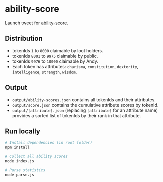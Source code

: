 # ability-score

Launch tweet for [ability-score](https://twitter.com/andy8052/status/1432802588194377742).

## Distribution

- tokenIds `1` to `8000` claimable by loot holders.
- tokenIds `8001` to `9975` claimable by public.
- tokenIds `9976` to `10000` claimable by Andy.
- Each token has attributes: `charisma`, `constitution`, `dexterity`, `intelligence`, `strength`, `wisdom`.

## Output

- `output/ability-scores.json` contains all tokenIds and their attributes.
- `output/score.json` contains the cumulative attribute scores by tokenId.
- `output/[attribute].json` (replacing `[attribute]` for an attribute name) provides a sorted list of tokenIds by their rank in that attribute.

## Run locally

```bash
# Install dependencies (in root folder)
npm install

# Collect all ability scores
node index.js

# Parse statistics
node parse.js
```
